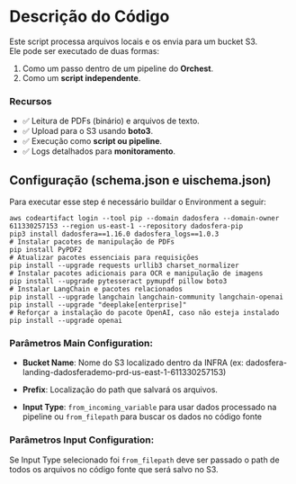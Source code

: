 # Descrição do Código

Este script processa arquivos locais e os envia para um bucket S3.  
Ele pode ser executado de duas formas:
1. Como um passo dentro de um pipeline do **Orchest**.
2. Como um **script independente**.

### Recursos
- ✅ Leitura de PDFs (binário) e arquivos de texto.
- ✅ Upload para o S3 usando **boto3**.
- ✅ Execução como **script ou pipeline**.
- ✅ Logs detalhados para **monitoramento**.

## Configuração (schema.json e uischema.json)
Para executar esse step é necessário buildar o Environment a seguir:  
```
aws codeartifact login --tool pip --domain dadosfera --domain-owner 611330257153 --region us-east-1 --repository dadosfera-pip
pip3 install dadosfera==1.16.0 dadosfera_logs==1.0.3
# Instalar pacotes de manipulação de PDFs
pip install PyPDF2
# Atualizar pacotes essenciais para requisições
pip install --upgrade requests urllib3 charset_normalizer
# Instalar pacotes adicionais para OCR e manipulação de imagens
pip install --upgrade pytesseract pymupdf pillow boto3
# Instalar LangChain e pacotes relacionados
pip install --upgrade langchain langchain-community langchain-openai
pip install --upgrade "deeplake[enterprise]"
# Reforçar a instalação do pacote OpenAI, caso não esteja instalado
pip install --upgrade openai
```

### Parâmetros Main Configuration:
- **Bucket Name**: Nome do S3 localizado dentro da INFRA (ex: dadosfera-landing-dadosferademo-prd-us-east-1-611330257153)

- **Prefix**: Localização do path que salvará os arquivos.

- **Input Type**: `from_incoming_variable` para usar dados processado na pipeline ou `from_filepath` para buscar os dados no código fonte

### Parâmetros Input Configuration:
Se Input Type selecionado foi `from_filepath` deve ser passado o path de todos os arquivos no código fonte que será salvo no S3.